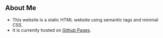 ## About Me 

* This website is a static HTML website using semantic tags and minimal CSS. 
* It is currently hosted on [Github Pages](https://coach-bwise.github.io/prework-about-me/).
